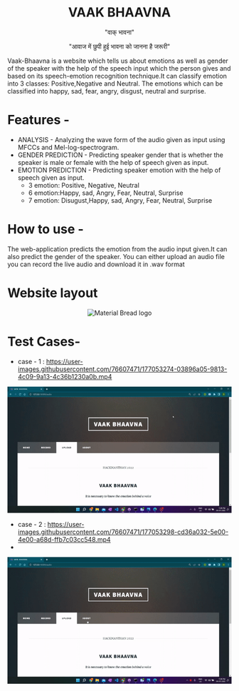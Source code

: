 <H1 align =center>VAAK BHAAVNA </H1>
<p align =center>"वाक् भावना"</p>
<p align =center>"आवाज में छुपी हुई भावना को जानना है जरूरी"</p>


Vaak-Bhaavna is a website which tells us about emotions as well as gender of the speaker with the help of the speech input which the person gives and based on its speech-emotion recognition technique.It can classify emotion into 3 classes: Positive,Negative and Neutral. The emotions which can be classified into happy, sad, fear, angry, disgust, neutral and surprise.

# Features - 

* ANALYSIS - Analyzing the wave form of the audio given as input using MFCCs and Mel-log-spectrogram.
* GENDER PREDICTION - Predicting speaker gender that is whether the speaker is male or female with the help of speech given as input.
* EMOTION PREDICTION - Predicting speaker emotion with the help of speech given as input.
  * 3 emotion: Positive, Negative, Neutral
  * 6 emotion:Happy, sad, Angry, Fear, Neutral, Surprise
  * 7 emotion: Disugust,Happy, sad, Angry, Fear, Neutral, Surprise
  
# How to use - 
The web-application predicts the emotion from the audio input given.It can also predict the gender of the speaker. You can either upload an audio file you can record the live audio and download it in .wav format


# Website layout
 <p align ="center" >
  <img  width="700" src="https://github.com/Vinayak2002/Vaak-Bhaavna/blob/main/images/site.gif" alt="Material Bread logo">
  </p>

# Test Cases-

 * case - 1 : https://user-images.githubusercontent.com/76607471/177053274-03896a05-9813-4c09-9a13-4c36b1230a0b.mp4
 <p align ="center" >
  <img  width="700" src="https://github.com/Vinayak2002/Vaak-Bhaavna/blob/main/images/male.gif" alt="Material Bread logo">
  </p>
  
  * case - 2 : https://user-images.githubusercontent.com/76607471/177053298-cd36a032-5e00-4e00-a68d-ffb7c03cc548.mp4
  * 
 <p align ="center" >
  <img  width="700" src="https://github.com/Vinayak2002/Vaak-Bhaavna/blob/main/images/female.gif" alt="Material Bread logo">
  </p>
